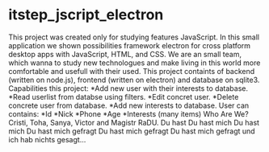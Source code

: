 # itstep_jscript_electron
This project was created only for studying features JavaScript. In this small application we shown possibilities framework electron for cross platform desktop apps with JavaScript, HTML, and CSS.
We are an small team, which wanna to study new technologues and make living in this world more comfortable and usefull with their used.
This project containts of backend (written on node.js), frontend (written on electron) and database on sqlite3.
Capabilities this project:
*Add new user with their interests to database.
*Read userlist from databse using filters.
*Edit concret user.
*Delete concrete user from database.
*Add new interests to database.
User can contains:
*Id
*Nick
*Phone
*Age
*Interests (many items)
Who Are We?
Cristi, Toha, Sanya, Victor and Magistr RaDU.
Du hast
Du hast mich
Du hast mich
Du hast mich gefragt
Du hast mich gefragt
Du hast mich gefragt  und ich hab nichts gesagt...
